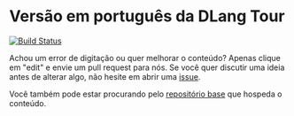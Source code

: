 Versão em português da DLang Tour
=================================

[![Build Status](https://travis-ci.org/dlang-tour/portuguese.svg?branch=master)](https://travis-ci.org/dlang-tour/portuguese)

Achou um error de digitação ou quer melhorar o conteúdo?
Apenas clique em "edit" e envie um pull request para nós.
Se você quer discutir uma ideia antes de alterar algo,
não hesite em abrir uma [issue](https://github.com/dlang-tour/portuguese/issues).

Você também pode estar procurando pelo [repositório base](https://github.com/dlang-tour)
que hospeda o conteúdo.